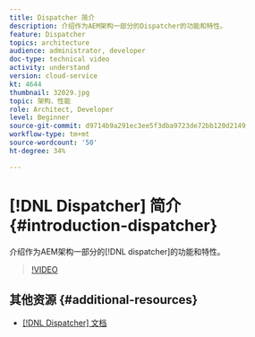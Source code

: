 ```yaml
---
title: Dispatcher 简介
description: 介绍作为AEM架构一部分的Dispatcher的功能和特性。
feature: Dispatcher
topics: architecture
audience: administrator, developer
doc-type: technical video
activity: understand
version: cloud-service
kt: 4644
thumbnail: 32029.jpg
topic: 架构、性能
role: Architect, Developer
level: Beginner
source-git-commit: d9714b9a291ec3ee5f3dba9723de72bb120d2149
workflow-type: tm+mt
source-wordcount: '50'
ht-degree: 34%

---
```



# [!DNL Dispatcher] 简介{#introduction-dispatcher}

介绍作为AEM架构一部分的[!DNL dispatcher]的功能和特性。

>[!VIDEO](https://video.tv.adobe.com/v/32029/?quality=12&learn=on)

## 其他资源 {#additional-resources}

* [[!DNL Dispatcher] 文档](https://docs.adobe.com/content/help/zh-Hans/experience-manager-dispatcher/using/dispatcher.html)
